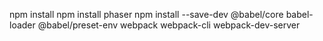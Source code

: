npm install
npm install phaser
npm install --save-dev @babel/core babel-loader @babel/preset-env webpack webpack-cli webpack-dev-server
